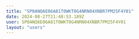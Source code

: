 ```yaml
---
title: "SP0ANQ6E06A81T0WKT0G4NRN04XNBR7PM25F4Y01"
date: 2024-08-27T21:48:53.189Z
user: SP0ANQ6E06A81T0WKT0G4NRN04XNBR7PM25F4Y01
layout: "users"
---
```

    